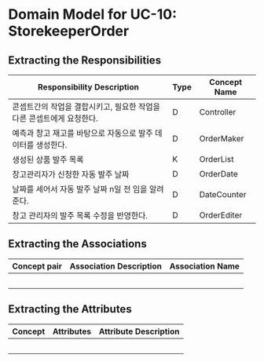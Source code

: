 # Domain Model for UC-10: StorekeeperOrder

## Extracting the Responsibilities

| Responsibility Description                                   | Type | Concept Name |
| ------------------------------------------------------------ | ---- | ------------ |
| 콘셉트간의 작업을 결합시키고, 필요한 작업을 다른 콘셉트에게 요청한다.  |  D  | Controller   |
| 예측과 창고 재고를 바탕으로 자동으로 발주 데이터를 생성한다.        |  D  | OrderMaker    |
| 생성된 상품 발주 목록  | K  | OrderList    |
| 창고관리자가 신청한 자동 발주 날짜   | D    | OrderDate   |
| 날짜를 세어서 자동 발주 날짜 n일 전 임을 알려준다.       | D   | DateCounter   |
| 창고 관리자의 발주 목록 수정을 반영한다.  | D | OrderEditer |


## Extracting the Associations

| Concept pair | Association Description | Association Name |
| ------------------ | ----------------------- | ---------------- |
|  |     |   |
|   |   |   |
|   |       |      |
|  |  |        |
|   |    |      |  

## Extracting the Attributes

| Concept | Attributes | Attribute Description |
| ------- | ---------- | --------------------- |
|   |    |      |
|   | |                       |
|         |            |                       |
|         |            |                       |
|         |            |                       |
